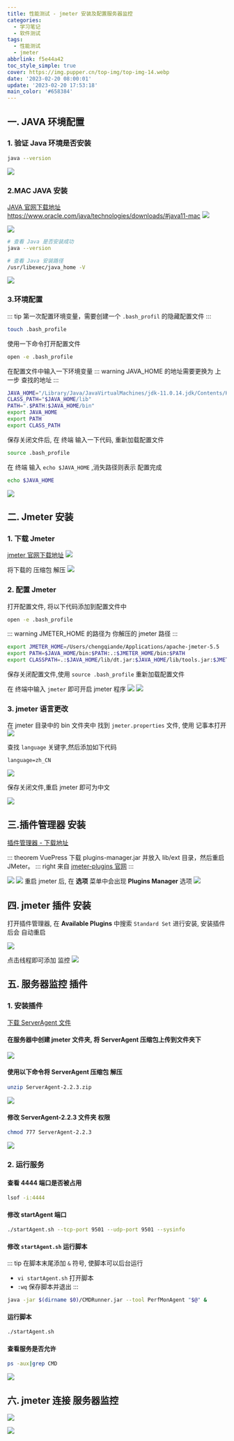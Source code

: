 ```yaml
---
title: 性能测试 - jmeter 安装及配置服务器监控
categories:
  - 学习笔记
  - 软件测试
tags:
  - 性能测试
  - jmeter
abbrlink: f5e44a42
toc_style_simple: true
cover: https://img.pupper.cn/top-img/top-img-14.webp
date: '2023-02-20 08:00:01'
update: '2023-02-20 17:53:18'
main_color: '#658384'
---
```


## 一. JAVA 环境配置

### 1. 验证 Java 环境是否安装

```sh
java --version
```

![](https://img.pupper.cn/img/20220802104141.png)

### 2.MAC JAVA 安装

[JAVA 官网下载地址](https://www.oracle.com/java/technologies/downloads/#java11-mac) https://www.oracle.com/java/technologies/downloads/#java11-mac
![](https://img.pupper.cn/img/20220802105211.png)

![](https://img.pupper.cn/img/20220802105617.png)

```sh
# 查看 Java 是否安装成功
java --version

# 查看 Java 安装路径
/usr/libexec/java_home -V
```

![](https://img.pupper.cn/img/20220802110426.png)

### 3.环境配置

::: tip
第一次配置环境变量，需要创建一个 `.bash_profil` 的隐藏配置文件
:::

```sh
touch .bash_profile
```

使用一下命令打开配置文件

```sh
open -e .bash_profile
```

在配置文件中输入一下环境变量
::: warning
JAVA_HOME 的地址需要更换为 上一步 查找的地址
:::

```bash
JAVA_HOME="/Library/Java/JavaVirtualMachines/jdk-11.0.14.jdk/Contents/Home"
CLASS_PATH="$JAVA_HOME/lib"
PATH=".$PATH:$JAVA_HOME/bin"
export JAVA_HOME
export PATH
export CLASS_PATH
```

保存关闭文件后, 在 终端 输入一下代码, 重新加载配置文件

```sh
source .bash_profile
```

在 终端 输入 `echo $JAVA_HOME` ,消失路径则表示 配置完成

```sh
echo $JAVA_HOME
```

![](https://img.pupper.cn/img/20220802112532.png)

## 二. Jmeter 安装

### 1. 下载 Jmeter

[jmeter 官网下载地址](https://jmeter.apache.org/download_jmeter.cgi)
![](https://img.pupper.cn/img/20220802114515.png)

将下载的 压缩包 解压
![](https://img.pupper.cn/img/20220802115005.png)

### 2. 配置 Jmeter

打开配置文件, 将以下代码添加到配置文件中

```sh
open -e .bash_profile
```

::: warning
JMETER_HOME 的路径为 你解压的 jmeter 路径
:::

```bash
export JMETER_HOME=/Users/chengqiande/Applications/apache-jmeter-5.5
export PATH=$JAVA_HOME/bin:$PATH:.:$JMETER_HOME/bin:$PATH
export CLASSPATH=.:$JAVA_HOME/lib/dt.jar:$JAVA_HOME/lib/tools.jar:$JMETER_HOME/lib/ext/ApacheJMeter_core.jar:$JMETER_HOME/lib/jorphan.jar:$JMETER_HOME/lib/logkit-2.0.jar
```

保存关闭配置文件,使用 `source .bash_profile` 重新加载配置文件

在 终端中输入 `jmeter` 即可开启 jmeter 程序
![](https://img.pupper.cn/img/20220802115757.png)
![](https://img.pupper.cn/img/20220802115814.png)

### 3. jmeter 语言更改

在 jmeter 目录中的 bin 文件夹中 找到 `jmeter.properties` 文件, 使用 记事本打开
![](https://img.pupper.cn/img/20220802115923.png)

查找 `language` 关键字,然后添加如下代码

```properties
language=zh_CN
```

![](https://img.pupper.cn/img/20220802120525.png)

保存关闭文件,重启 jmeter 即可为中文

![](https://img.pupper.cn/img/20220802120637.png)

## 三.插件管理器 安装

[插件管理器 - 下载地址](https://jmeter-plugins.org/install/Install/)

::: theorem VuePress
下载 plugins-manager.jar 并放入 lib/ext 目录，然后重启 JMeter。
::: right
来自 [jmeter-plugins 官网](https://jmeter-plugins.org/install/Install/)
:::

![](https://img.pupper.cn/img/20220802144222.png)
![](https://img.pupper.cn/img/20220802144726.png)
重启 jmeter 后, 在 **选项** 菜单中会出现 **Plugins Manager** 选项
![](https://img.pupper.cn/img/20220802144916.png)

## 四. jmeter 插件 安装

打开插件管理器, 在 **Available Plugins** 中搜索 `Standard Set` 进行安装, 安装插件后会 自动重启

![](https://img.pupper.cn/img/20220802164240.png)

点击线程即可添加 监控
![](https://img.pupper.cn/img/20220802164911.png)

## 五. 服务器监控 插件

### 1. 安装插件

[下载 ServerAgent 文件](https://github.com/undera/perfmon-agent/releases/tag/2.2.3)

#### 在服务器中创建 jmeter 文件夹, 将 ServerAgent 压缩包上传到文件夹下

![](https://img.pupper.cn/img/20220804094513.png)

#### 使用以下命令将 ServerAgent 压缩包 解压

```sh
unzip ServerAgent-2.2.3.zip
```

![](https://img.pupper.cn/img/20220804094824.png)

#### 修改 ServerAgent-2.2.3 文件夹 权限

```sh
chmod 777 ServerAgent-2.2.3
```

![](https://img.pupper.cn/img/20220804095351.png)

### 2. 运行服务

#### 查看 4444 端口是否被占用

```sh
lsof -i:4444
```

#### 修改 startAgent 端口

```sh
./startAgent.sh --tcp-port 9501 --udp-port 9501 --sysinfo
```

#### 修改 `startAgent.sh` 运行脚本

::: tip
在脚本末尾添加 `&` 符号, 使脚本可以后台运行

- `vi startAgent.sh` 打开脚本
- `:wq` 保存脚本并退出
  :::

```sh
java -jar $(dirname $0)/CMDRunner.jar --tool PerfMonAgent "$@" &
```

#### 运行脚本

```sh
./startAgent.sh
```

#### 查看服务是否允许

```sh
ps -aux|grep CMD
```

![](https://img.pupper.cn/img/20220804173804.png)

## 六. jmeter 连接 服务器监控

![](https://img.pupper.cn/img/20220804174328.png)

![](https://img.pupper.cn/img/20220804174237.png)
